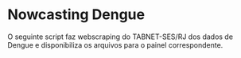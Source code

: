 
# Nowcasting Dengue

O seguinte script faz webscraping do TABNET-SES/RJ dos dados de Dengue e disponibiliza os arquivos para o painel correspondente.
